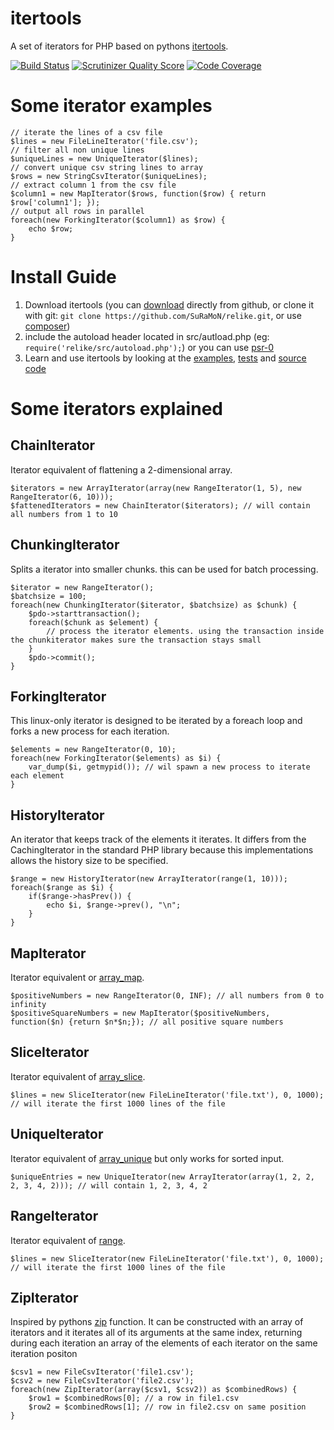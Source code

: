 itertools
=========

A set of iterators for PHP based on pythons [itertools](http://docs.python.org/2/library/itertools.html).

[![Build Status](https://travis-ci.org/SuRaMoN/itertools.png?branch=master)](https://travis-ci.org/SuRaMoN/itertools) [![Scrutinizer Quality Score](https://scrutinizer-ci.com/g/SuRaMoN/itertools/badges/quality-score.png?s=e5c12675df1cfe519f2e2a8f89197f33ceb8304c)](https://scrutinizer-ci.com/g/SuRaMoN/itertools/) [![Code Coverage](https://scrutinizer-ci.com/g/SuRaMoN/itertools/badges/coverage.png?s=58f4d2d1cea8f7a5c4e7625404af3844eb8f2ebb)](https://scrutinizer-ci.com/g/SuRaMoN/itertools/)

Some iterator examples
======================

    // iterate the lines of a csv file
    $lines = new FileLineIterator('file.csv');
    // filter all non unique lines
    $uniqueLines = new UniqueIterator($lines);
    // convert unique csv string lines to array
    $rows = new StringCsvIterator($uniqueLines);
    // extract column 1 from the csv file
    $column1 = new MapIterator($rows, function($row) { return $row['column1']; });
    // output all rows in parallel
    foreach(new ForkingIterator($column1) as $row) {
        echo $row;
    }


Install Guide
=============

1. Download itertools (you can [download](https://github.com/SuRaMoN/itertools/archive/master.zip) directly from github, or clone it with git: `git clone https://github.com/SuRaMoN/relike.git`, or use [composer](http://getcomposer.org/))
2. include the autoload header located in src/autload.php (eg: `require('relike/src/autoload.php');`) or you can use [psr-0](https://github.com/php-fig/fig-standards/blob/master/accepted/PSR-0.md)
3. Learn and use itertools by looking at the [examples](https://github.com/SuRaMoN/itertools), [tests](https://github.com/SuRaMoN/itertools/tree/master/tests) and [source code](https://github.com/SuRaMoN/itertools/tree/master/src/itertools)

Some iterators explained
========================

ChainIterator
-------------
Iterator equivalent of flattening a 2-dimensional array.

    $iterators = new ArrayIterator(array(new RangeIterator(1, 5), new RangeIterator(6, 10)));
    $fattenedIterators = new ChainIterator($iterators); // will contain all numbers from 1 to 10

ChunkingIterator
----------------
Splits a iterator into smaller chunks. this can be used for batch processing.

    $iterator = new RangeIterator();
    $batchsize = 100;
    foreach(new ChunkingIterator($iterator, $batchsize) as $chunk) {
        $pdo->starttransaction();
        foreach($chunk as $element) {
            // process the iterator elements. using the transaction inside the chunkiterator makes sure the transaction stays small
        }
        $pdo->commit();
    }

ForkingIterator
---------------
This linux-only iterator is designed to be iterated by a foreach loop and
forks a new process for each iteration.

    $elements = new RangeIterator(0, 10);
    foreach(new ForkingIterator($elements) as $i) {
        var_dump($i, getmypid()); // wil spawn a new process to iterate each element
    }

HistoryIterator
---------------
An iterator that keeps track of the elements it iterates. It differs from
the CachingIterator in the standard PHP library because this implementations
allows the history size to be specified.

    $range = new HistoryIterator(new ArrayIterator(range(1, 10)));
    foreach($range as $i) {
        if($range->hasPrev()) {
            echo $i, $range->prev(), "\n";
        }
    }

MapIterator
-----------
Iterator equivalent or [array_map](http://be1.php.net/manual/en/function.array-map.php).

    $positiveNumbers = new RangeIterator(0, INF); // all numbers from 0 to infinity
    $positiveSquareNumbers = new MapIterator($positiveNumbers, function($n) {return $n*$n;}); // all positive square numbers

SliceIterator
-------------
Iterator equivalent of [array_slice](http://be1.php.net/manual/en/function.array-slice.php).

    $lines = new SliceIterator(new FileLineIterator('file.txt'), 0, 1000); // will iterate the first 1000 lines of the file


UniqueIterator
--------------
Iterator equivalent of [array_unique](http://be1.php.net/manual/en/function.array-unique.php) but only works for sorted input.

    $uniqueEntries = new UniqueIterator(new ArrayIterator(array(1, 2, 2, 2, 3, 4, 2))); // will contain 1, 2, 3, 4, 2
    
RangeIterator
-------------
Iterator equivalent of [range](http://be1.php.net/manual/en/function.range.php).

    $lines = new SliceIterator(new FileLineIterator('file.txt'), 0, 1000); // will iterate the first 1000 lines of the file

ZipIterator
-----------
Inspired by pythons [zip](http://docs.python.org/3.1/library/functions.html#zip) function. It can be constructed with an array of iterators and it iterates all of its arguments at the same index, returning during each iteration an array of the elements of each iterator on the same iteration positon

    $csv1 = new FileCsvIterator('file1.csv');
    $csv2 = new FileCsvIterator('file2.csv');
    foreach(new ZipIterator(array($csv1, $csv2)) as $combinedRows) {
        $row1 = $combinedRows[0]; // a row in file1.csv
        $row2 = $combinedRows[1]; // row in file2.csv on same position
    }
